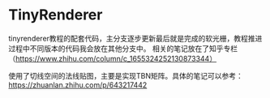 # TinyRenderer
tinyrenderer教程的配套代码，主分支逐步更新最后就是完成的软光栅，教程推进过程中不同版本的代码我会放在其他分支中。
相关的笔记放在了知乎专栏（https://www.zhihu.com/column/c_1655324252130873344）

使用了切线空间的法线贴图，主要是实现TBN矩阵。具体的笔记可以参考：https://zhuanlan.zhihu.com/p/643217442
